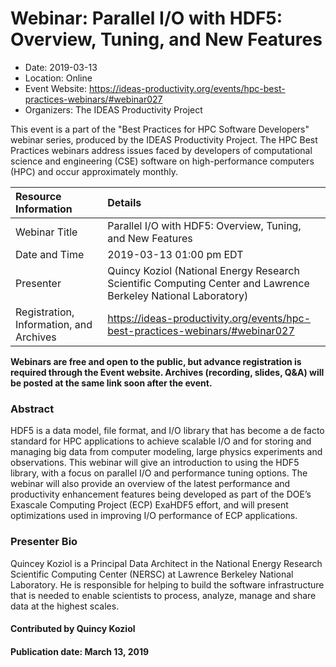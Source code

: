 













			   

<!-- Note: this label does NOT include the trailing colon -->





# Webinar: Parallel I/O with HDF5: Overview, Tuning, and New Features

- Date: 2019-03-13
- Location: Online
- Event Website: https://ideas-productivity.org/events/hpc-best-practices-webinars/#webinar027
- Organizers: The IDEAS Productivity Project
			   
This event is a part of the "Best Practices for HPC Software
Developers" webinar series, produced by the IDEAS Productivity
Project. The HPC Best Practices webinars address issues faced by
developers of computational science and engineering (CSE) software on
high-performance computers (HPC) and occur approximately monthly.

Resource Information | Details
:--- | :---			   
Webinar Title | Parallel I/O with HDF5: Overview, Tuning, and New Features
Date and Time | 2019-03-13 01:00 pm EDT
Presenter | Quincy Koziol (National Energy Research Scientific Computing Center and Lawrence Berkeley National Laboratory)
Registration, Information, and Archives | 	<https://ideas-productivity.org/events/hpc-best-practices-webinars/#webinar027>	   

**Webinars are free and open to the public, but advance registration is required through the Event website. Archives (recording, slides, Q&A) will be posted at the same link soon after the event.**

### Abstract
<p>HDF5 is a data model, file format, and I/O library that has become a
de facto standard for HPC applications to achieve scalable I/O and for
storing and managing big data from computer modeling, large physics
experiments and observations. This webinar will give an introduction
to using the HDF5 library, with a focus on parallel I/O and
performance tuning options. The webinar will also provide an overview
of the latest performance and productivity enhancement features being
developed as part of the DOE’s Exascale Computing Project (ECP)
ExaHDF5 effort, and will present optimizations used in improving I/O
performance of ECP applications.</p>



### Presenter Bio
<p>Quincey Koziol is a Principal Data Architect in the
National Energy Research Scientific Computing Center (NERSC) at
Lawrence Berkeley National Laboratory. He is responsible for helping
to build the software infrastructure that is needed to enable
scientists to process, analyze, manage and share data at the highest
scales.</p>

    

#### Contributed by Quincy Koziol

#### Publication date: March 13, 2019

<!---
Publish: yes
Categories: skills
Topics: online learning
Level: 2
Prerequisites: default
Aggregate: none
--->






